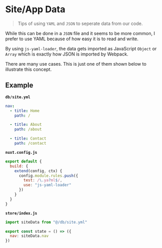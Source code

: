# Site/App Data

> Tips of using `YAML` and `JSON` to seperate data from our code.

While this can be done in a `JSON` file and it seems to be more common, I prefer to use
YAML because of how easy it is to read and write.

By using `js-yaml-loader`, the data gets imported as JavaScript `Object` or `Array` which is exactly how JSON is
imported by Webpack.

There are many use cases. This is just one of them shown below to illustrate
this concept.

## Example

**`db/site.yml`**

```yaml
nav:
  - title: Home
    path: /

  - title: About
    path: /about

  - title: Contact
    path: /contact
```

**`nuxt.config.js`**

```js
export default {
  build: {
    extend(config, ctx) {
      config.module.rules.push({
        test: /\.ya?ml$/,
        use: "js-yaml-loader"
      })
    }
  }
}
```

**`store/index.js`**

```js
import siteData from "@/db/site.yml"

export const state = () => ({
  nav: siteData.nav
})
```
